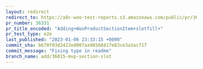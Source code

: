 ```yaml
---
layout: redirect
redirect_to: https://a8c-woo-test-reports.s3.amazonaws.com/public/pr/36331/e2e/index.html
pr_number: 36331
pr_title_encoded: "Adding+WooProductSectionItem+slotfill+"
pr_test_type: e2e
last_published: "2023-01-06 23:33:15 +0000"
commit_sha: b670f03d2422ed007aa98568417e83ce3a3ac717
commit_message: "Fixing typo in readme"
branch_name: add/36015-mvp-section-slot
---
```

